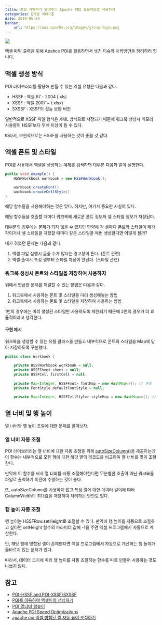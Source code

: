 ```yaml
---
title: 초보 개발자가 알려주는 Apache POI 효율적으로 사용하기
categories: [개발 이야기]
date: 2019-05-29
banner:
    url: https://poi.apache.org/images/group-logo.png
---
```


![](https://poi.apache.org/images/group-logo.png#center)

엑셀 파일 출력을 위해 Apahce POI를 활용하면서 생긴 이슈와 처리방안을 정리하려 합니다.

## 액셀 생성 방식

POI 라이브러리를 활용해 만들 수 있는 엑셀 유형은 다음과 같다.

-   HSSF : 엑셀 97 - 2004 (.xls)
-   XSSF : 엑셀 2007 ~ (.xlsx)
-   SXSSF : XSSF의 성능 보완 버전

일반적으로 XSSF 파일 형식은 XML 방식으로 저장되기 때문에 워크북 생성시 메모리 사용량이 HSSF보다 두배 이상이 될 수 있다.

따라서, 보편적으로는 HSSF를 사용하는 것이 좋을 것 같다.

## 엑셀 폰트 및 스타일

POI를 사용해서 엑셀을 생성하는 예제를 검색하면 대부분 다음과 같이 설명한다.

```java
public void example() {
    HSSFWorkbook workbook = new HSSFWorkbook();
    
    workbook.createFont()
    workbook.createCellStyle()
}
```

해당 함수들을 사용해야하는 것은 맞다. 하지만, 여기서 중요한 사실이 있다. 

해당 함수들을 호출할 때마다 워크북에 새로운 폰트 정보와 셀 스타일 정보가 저장된다.

대부분의 경우에는 문제가 되지 않을 수 있지만 만약에 각 셀마다 폰트와 스타일이 제각각이거나 셀 스타일을 지정할 때마다 같은 스타일을 매번 생성한다면 어떻게 될까?

내가 겪었던 문제는 다음과 같다.

1.  엑셀 파일 실행시 글꼴 수가 많다는 경고창이 뜬다. (폰트 관련)
2.  엑셀 출력시 특정 셀부터 스타일 지정이 안된다. (스타일 관련)

### 워크북 생성시 폰트와 스타일을 저장하여 사용하자

위에서 언급한 문제를 해결할 수 있는 방법은 다음과 같다. 

1.  워크북에서 사용하는 폰트 및 스타일을 미리 생성해놓는 방법
2.  워크북에서 사용하는 폰트 및 스타일을 저장하여 사용하는 방법

1번의 경우에는 미리 생성된 스타일만 사용하도록 제한되기 때문에 2번의 경우가 더 효율적이라고 생각한다.

#### 구현 예시

워크북을 생성할 수 있는 유틸 클래스를 만들고 내부적으로 폰트와 스타일을 Map에 담아 저장하도록 구현했다.

```java
public class Workbook {
	
	private HSSFWorkbook workbook = null;
	private HSSFSheet sheet = null;
	private HSSFCell firstCell = null;
	
	private Map<Integer, HSSFFont> fontMap = new HashMap<>(); // 폰트
	private FontStyle defaultFontStyle = null;
	
	private Map<Integer, HSSFCellStyle> styleMap = new HashMap<>(); // 스타일
```

## 열 너비 및 행 높이

열 너비와 행 높이 조절에 대한 문제를 알아보자.

### 열 너비 자동 조절

POI 라이브러리는 열 너비에 대한 자동 조정을 위해 [autoSizeColumn()](http://poi.apache.org/components/spreadsheet/quick-guide.html#Autofit)을 제공하는데 이 함수는 내부적으로 모든 행에 대한 해당 열의 레코드를 비교하여 열 너비를 맞게 조절한다.

만약에 이 함수를 써서 열 너비를 자동 조절해야한다면 무분별한 호출이 아닌 워크북을 파일로 출력하기 이전에 수행하는 것이 좋다.

또, autoSizeColumn를 사용하지 않고 특정 열에 대한 데이터 길이에 따라 ColumnWidth의 최대값을 저장하여 처리하는 방안도 있다.

### 행 높이 자동 조절

행 높이는 HSSFRow.setHeight로 조절할 수 있다. 만약에 행 높이를 자동으로 조절하고 싶다면 setHeight 함수의 파라미터 값에 -1을 주면 엑셀 프로그램에서 자동으로 계산한다.

단, 해당 행에 병합된 셀이 존재한다면 엑셀 프로그램에서 자동으로 계산하는 행 높이가 올바르지 않는 문제가 있다.

따라서, 데이터 크기에 따라 행 높이를 자동 조절하는 함수를 따로 만들어 사용하는 것도 나쁘지 않다.

## 참고

-   [POI-HSSF and POI-XSSF/SXSSF](https://poi.apache.org/components/spreadsheet/)
-   [POI를 이용하여 엑셀파일 생성하기](https://showbang.github.io/typistShow/2017/01/25/%EC%83%9D%EC%84%B1/)
-   [POI 열너비 행높이](https://blog.naver.com/titan79th/140037818261)
-   [Apache POI Speed Optimizations](https://www.waltercedric.com/index.php?option=com_content&view=article&id=2096:&catid=102&Itemid=332)
-   [apache poi 엑셀 병합된 셀 자동 높이 조절하기](https://goni9071.tistory.com/entry/apache-poi-%EC%97%91%EC%85%80-%EB%B3%91%ED%95%A9%EB%90%9C-%EC%85%80-%EC%9E%90%EB%8F%99-%EB%86%92%EC%9D%B4-%EC%A1%B0%EC%A0%88%ED%95%98%EA%B8%B0)
